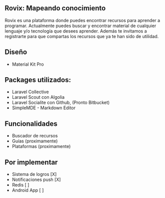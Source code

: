 ## Rovix: Mapeando conocimiento
Rovix es una plataforma donde puedes encontrar recursos para aprender a programar.
Actualmente puedes buscar y encontrar material de cualquier lenguaje y/o tecnología
que desees aprender. Además te invitamos a registrarte para que compartas los recursos
que ya te han sido de utilidad.

**Diseño**
-
- Material Kit Pro

**Packages utilizados:**
-
- Laravel Collective
- Laravel Scout con Algolia
- Laravel Socialite con Github, (Pronto Bitbucket)
- SimpleMDE - Markdown Editor

**Funcionalidades**
-
- Buscador de recursos
- Guías (proximamente)
- Plataformas (proximamente)


**Por implementar**
-
- Sistema de logros [X]
- Notificaciones push [X]
- Redis [ ]
- Android App  [ ]
